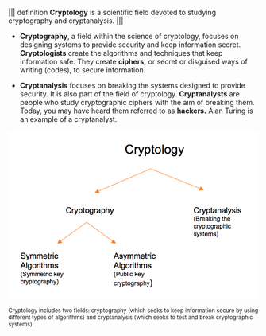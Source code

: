 ||| definition 
 **Cryptology** is a scientific field devoted to studying cryptography and cryptanalysis.
|||


- **Cryptography**, a field within the science of cryptology, focuses on designing systems to provide security and keep information secret. **Cryptologists** create the algorithms and techniques that keep information safe. They create **ciphers,** or secret or disguised ways of writing (codes), to secure information.

- **Cryptanalysis** focuses on breaking the systems designed to provide security. It is also part of the field of cryptology. **Cryptanalysts** are people who study cryptographic ciphers with the aim of breaking them. Today, you may have heard them referred to as **hackers.** Alan Turing is an example of a cryptanalyst.

![](.guides/img/cryptology.png)

<figcaption style="font-size: 0.8em; text-align: left;">Cryptology includes two fields: cryptography (which seeks to keep information secure by using different types of algorithms) and cryptanalysis (which seeks to test and break cryptographic systems).</figcaption>
</figure>